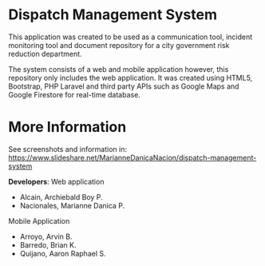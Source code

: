# Dispatch Management System

This application was created to be used as a communication tool, incident monitoring tool and document repository for a city government risk reduction department.

The system consists of a web and mobile application however, this repository only includes the web application. It was created using HTML5, Bootstrap, PHP Laravel and third party APIs such as Google Maps and Google Firestore for real-time database.

# More Information
See screenshots and information in: https://www.slideshare.net/MarianneDanicaNacion/dispatch-management-system

**Developers**: 
Web application 

 - Alcain, Archiebald Boy P.
 - Nacionales, Marianne Danica P.

Mobile Application

 - Arroyo, Arvin B.
 - Barredo, Brian K.
 - Quijano, Aaron Raphael S.
